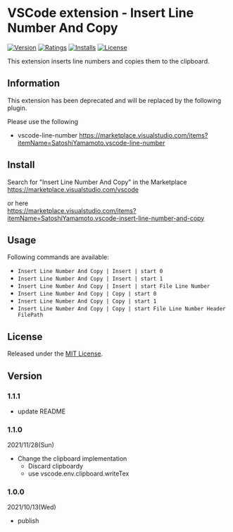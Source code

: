 # VSCode extension - Insert Line Number And Copy

[![Version][version-badge]][marketplace]
[![Ratings][ratings-badge]][marketplace-ratings]
[![Installs][installs-badge]][marketplace]
[![License][license-badge]][license]

This extension inserts line numbers and copies them to the clipboard.

## Information

This extension has been deprecated and will be replaced by the following plugin.

Please use the following

- vscode-line-number
https://marketplace.visualstudio.com/items?itemName=SatoshiYamamoto.vscode-line-number  

## Install

Search for "Insert Line Number And Copy" in the Marketplace  
https://marketplace.visualstudio.com/vscode

or here  
https://marketplace.visualstudio.com/items?itemName=SatoshiYamamoto.vscode-insert-line-number-and-copy

## Usage

Following commands are available:

- `Insert Line Number And Copy | Insert | start 0`
- `Insert Line Number And Copy | Insert | start 1`
- `Insert Line Number And Copy | Insert | start File Line Number`
- `Insert Line Number And Copy | Copy | start 0`
- `Insert Line Number And Copy | Copy | start 1`
- `Insert Line Number And Copy | Copy | start File Line Number Header FilePath`

## License

Released under the [MIT License][license].

[version-badge]: https://vsmarketplacebadge.apphb.com/version/SatoshiYamamoto.vscode-insert-line-number-and-copy.svg
[ratings-badge]: https://vsmarketplacebadge.apphb.com/rating/SatoshiYamamoto.vscode-insert-line-number-and-copy.svg
[installs-badge]: https://vsmarketplacebadge.apphb.com/installs/SatoshiYamamoto.vscode-insert-line-number-and-copy.svg
[license-badge]: https://img.shields.io/github/license/standard-software/vscode-insert-line-number-and-copy.svg

[marketplace]: https://marketplace.visualstudio.com/items?itemName=SatoshiYamamoto.vscode-insert-line-number-and-copy
[marketplace-ratings]: https://marketplace.visualstudio.com/items?itemName=SatoshiYamamoto.vscode-insert-line-number-and-copy#review-details
[license]: https://github.com/standard-software/vscode-insert-line-number-and-copy/blob/master/LICENSE

## Version

### 1.1.1
- update README

### 1.1.0
2021/11/28(Sun)
- Change the clipboard implementation
  - Discard clipboardy
  - use vscode.env.clipboard.writeTex

### 1.0.0
2021/10/13(Wed)
- publish
